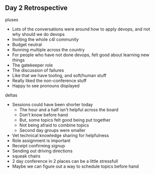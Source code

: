 Day 2 Retrospective
---

pluses

- Lots of the conversations were around how to apply devops, and not why should we do devops
- Inviting the whole c4l community
- Budget neutral
- Running multiple across the country
- For people who have not done devops, felt good about learning new things
- The gatekeeper role
- The discussion of failures
- Like that we have tooling, and soft/human stuff
- Really liked the non-conference stuff
- Happy to see pronouns displayed

deltas

+ Sessions could have been shorter today
	+ The hour and a half isn't helpful across the board
	+ Don't know before hand
	+ But, some topics felt good being put together
	+ Not being afraid to combine topics
	+ Second day groups were smaller
+ Vet technical knowledge sharing for helpfulness
+ Role assignment is important
+ Receipt confirming signup
+ Sending out driving directions
+ squeak chairs
+ 2 day conference in 2 places can be a little stressfull
+ Maybe we can figure out a way to schedule topics before hand
